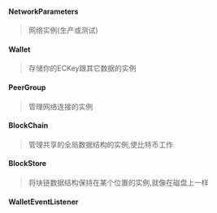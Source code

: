 #### NetworkParameters
> 网络实例(生产或测试)

#### Wallet
> 存储你的ECKey跟其它数据的实例

#### PeerGroup
> 管理网络连接的实例

#### BlockChain 
> 管理共享的全局数据结构的实例,使比特币工作

#### BlockStore
> 将块链数据结构保持在某个位置的实例,就像在磁盘上一样

#### WalletEventListener 